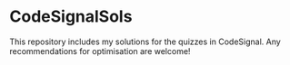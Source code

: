 # CodeSignalSols
This repository includes my solutions for the quizzes in CodeSignal.
Any recommendations for optimisation are welcome!
